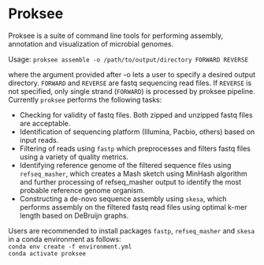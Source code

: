 # Proksee

Proksee is a suite of command line tools for performing assembly, annotation and visualization of microbial genomes.  

Usage: `proksee assemble -o /path/to/output/directory FORWARD REVERSE`  

where the argument provided after -o lets a user to specify a desired output directory. `FORWARD` and `REVERSE`  are fastq sequencing read files. If `REVERSE` is not specified, only single strand (`FORWARD`) is processed by proksee pipeline.  
Currently `proksee` performs the following tasks:

- Checking for validity of fastq files. Both zipped and unzipped fastq files are acceptable.  
- Identification of sequencing platform (Illumina, Pacbio, others) based on input reads.  
- Filtering of reads using `fastp` which preprocesses and filters fastq files using a variety of quality metrics.    
- Identifying reference genome of the filtered sequence files using `refseq_masher`, which creates a Mash sketch   using MinHash algorithm and further processing of refseq_masher output to identify the most probable reference  genome organism.    
- Constructing a de-novo sequence assembly using `skesa`, which performs assembly on the filtered fastq read files using optimal k-mer length based on DeBruijn graphs.  

Users are recommended to install packages `fastp`, `refseq_masher` and `skesa` in a conda environment as follows:  
`conda env create -f environment.yml`  
`conda activate proksee`






